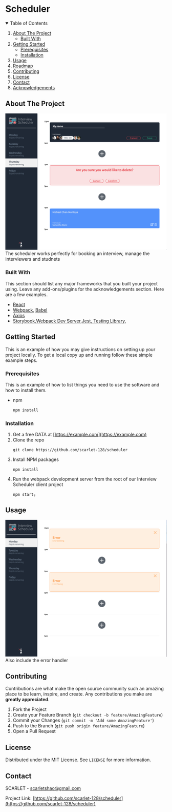 # Scheduler
<!-- TABLE OF CONTENTS -->
<details open="open">
  <summary>Table of Contents</summary>
  <ol>
    <li>
      <a href="#about-the-project">About The Project</a>
      <ul>
        <li><a href="#built-with">Built With</a></li>
      </ul>
    </li>
    <li>
      <a href="#getting-started">Getting Started</a>
      <ul>
        <li><a href="#prerequisites">Prerequisites</a></li>
        <li><a href="#installation">Installation</a></li>
      </ul>
    </li>
    <li><a href="#usage">Usage</a></li>
    <li><a href="#roadmap">Roadmap</a></li>
    <li><a href="#contributing">Contributing</a></li>
    <li><a href="#license">License</a></li>
    <li><a href="#contact">Contact</a></li>
    <li><a href="#acknowledgements">Acknowledgements</a></li>
  </ol>
</details>



<!-- ABOUT THE PROJECT -->
## About The Project


!["Mean Feature of the product"](https://github.com/scarlet-128/scheduler/blob/master/docs/main%20feature.png?raw=true)
The scheduler works perfectly for booking an interview, manage the interviewers and studnets


### Built With

This section should list any major frameworks that you built your project using. Leave any add-ons/plugins for the acknowledgements section. Here are a few examples.
* [React](https://reactjs.org/)
* [Webpack](https://webpack.js.org/), [Babel](hthttps://babeljs.io/)
* [Axios](https://github.com/axios/axios)
* [Storybook](https://storybook.js.org/),[Webpack Dev Server](https://github.com/webpack/webpack-dev-server),[Jest](https://jestjs.io/),[ Testing Library](https://testing-library.com/),



<!-- GETTING STARTED -->
## Getting Started

This is an example of how you may give instructions on setting up your project locally.
To get a local copy up and running follow these simple example steps.

### Prerequisites

This is an example of how to list things you need to use the software and how to install them.
* npm
  ```sh
  npm install 
  ```

### Installation

1. Get a free DATA at [https://example.com](https://example.com)
2. Clone the repo
   ```
   git clone https://github.com/scarlet-128/scheduler
   ```
3. Install NPM packages
   ```
   npm install
   ```
4. Run the webpack development server from the root of our Interview Scheduler client project
   ```
   npm start;
   ```



<!-- USAGE EXAMPLES -->
## Usage
!["error headle"](https://github.com/scarlet-128/scheduler/blob/master/docs/When%20getting%20error.png?raw=true)
Also include the error handler

<!-- CONTRIBUTING -->
## Contributing

Contributions are what make the open source community such an amazing place to be learn, inspire, and create. Any contributions you make are **greatly appreciated**.

1. Fork the Project
2. Create your Feature Branch (`git checkout -b feature/AmazingFeature`)
3. Commit your Changes (`git commit -m 'Add some AmazingFeature'`)
4. Push to the Branch (`git push origin feature/AmazingFeature`)
5. Open a Pull Request



<!-- LICENSE -->
## License

Distributed under the MIT License. See `LICENSE` for more information.



<!-- CONTACT -->
## Contact

SCARLET - scarletshao@gmail.com

Project Link: [https://github.com/scarlet-128/scheduler](https://github.com/scarlet-128/scheduler)



